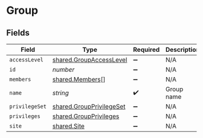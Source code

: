 # Group


## Fields

| Field                                                                       | Type                                                                        | Required                                                                    | Description                                                                 | Example                                                                     |
| --------------------------------------------------------------------------- | --------------------------------------------------------------------------- | --------------------------------------------------------------------------- | --------------------------------------------------------------------------- | --------------------------------------------------------------------------- |
| `accessLevel`                                                               | [shared.GroupAccessLevel](../../../sdk/models/shared/groupaccesslevel.md)   | :heavy_minus_sign:                                                          | N/A                                                                         |                                                                             |
| `id`                                                                        | *number*                                                                    | :heavy_minus_sign:                                                          | N/A                                                                         | 1                                                                           |
| `members`                                                                   | [shared.Members](../../../sdk/models/shared/members.md)[]                   | :heavy_minus_sign:                                                          | N/A                                                                         |                                                                             |
| `name`                                                                      | *string*                                                                    | :heavy_check_mark:                                                          | Group name                                                                  | Administrators                                                              |
| `privilegeSet`                                                              | [shared.GroupPrivilegeSet](../../../sdk/models/shared/groupprivilegeset.md) | :heavy_minus_sign:                                                          | N/A                                                                         |                                                                             |
| `privileges`                                                                | [shared.GroupPrivileges](../../../sdk/models/shared/groupprivileges.md)     | :heavy_minus_sign:                                                          | N/A                                                                         |                                                                             |
| `site`                                                                      | [shared.Site](../../../sdk/models/shared/site.md)                           | :heavy_minus_sign:                                                          | N/A                                                                         |                                                                             |